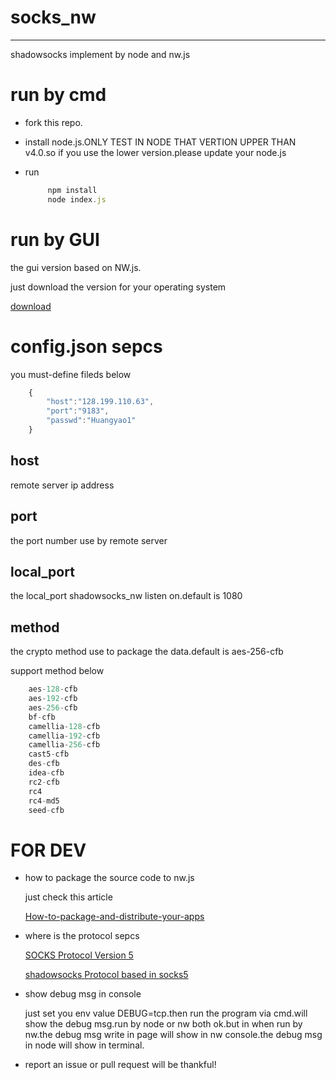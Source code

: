 # socks_nw

--------------------------------------------------------------------------------

shadowsocks implement by node and nw.js

# run by cmd

- fork this repo.
- install node.js.ONLY TEST IN NODE THAT VERTION UPPER THAN v4.0.so if you use the lower version.please update your node.js
- run

  ```js
       npm install
       node index.js
  ```

# run by GUI

the gui version based on NW.js.

just download the version for your operating system

[download](https://github.com/backsapce/nwsocks/releases)

# config.json sepcs

you must-define fileds below

```js
    {
        "host":"128.199.110.63",
        "port":"9183",
        "passwd":"Huangyao1"
    }
```

## host

remote server ip address

## port

the port number use by remote server

## local_port

the local_port shadowsocks_nw listen on.default is 1080

## method

the crypto method use to package the data.default is aes-256-cfb

support method below

```js
    aes-128-cfb
    aes-192-cfb
    aes-256-cfb
    bf-cfb
    camellia-128-cfb
    camellia-192-cfb
    camellia-256-cfb
    cast5-cfb
    des-cfb
    idea-cfb
    rc2-cfb
    rc4
    rc4-md5
    seed-cfb
```

# FOR DEV

- how to package the source code to nw.js

   just check this article

   [How-to-package-and-distribute-your-apps](https://github.com/nwjs/nw.js/wiki/How-to-package-and-distribute-your-apps)

- where is the protocol sepcs

   [SOCKS Protocol Version 5](https://www.ietf.org/rfc/rfc1928.txt)

   [shadowsocks Protocol based in socks5](https://shadowsocks.org/en/spec/protocol.html)

- show debug msg in console

    just set you env value DEBUG=tcp.then run the program via cmd.will show the debug msg.run by node or nw both ok.but in when run by nw.the debug msg write in page will show in nw console.the debug msg in node will show in terminal.

- report an issue or pull request  will be thankful!

